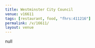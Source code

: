 ```yaml
---
title: Westminster City Council
venue: v16611
tags: [restaurant, food, "fhrs:411216"]
permalink: /v/16611/
layout: venue
---
```

null